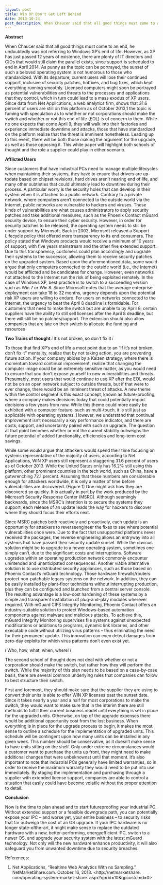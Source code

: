 ```yaml
---
layout: post
title: Win XP Don't Get Left Behind
date: 2013-10-24
post_description: When Chaucer said that all good things must come to an end, he undoubtedly was not referring to Windows XP’s end of life. However, as XP has just passed 12 years of existence, there are plenty of IT directors and CIOs that would still claim the parallel exists, since support is scheduled to end in April 2014.
---
```


**Abstract**

When Chaucer said that all good things must come to an end, he undoubtedly was not referring to Windows XP’s end of life. However, as XP has just passed 12 years of existence, there are plenty of IT directors and CIOs that would still claim the parallel exists, since support is scheduled to end in April 2014. As punny as the topic can be portrayed, the sunset of such a beloved operating system is not humorous to those who standardized. With its departure, current users will lose their continued support, inclusive of security patches, hotfixes, and bug fixes, which kept everything running smoothly. Licensed computers might soon be portrayed as potential vulnerabilities and threats to the processes and applications that they control, which in turn could lead to a mass exodus of XP users. Since data from Net Applications, a web analytics firm, shows that 31.6 percent of users are still on this platform as of October 2013,1 the topic is fuming with speculation as to whether or not corporations should make the switch and whether or not this end of life (EOL) is of concern to them. While no one expects that come April 9, they will walk into their factories and experience immediate downtime and attacks, those that have standardized on the platform realize that the threat is imminent nonetheless. Leading up to this event, there will be both those making the argument for the upgrade, as well as those opposing it. This white paper will highlight both schools of thought and the role a supplier could play in either scenario.

**Afflicted Users**

Since customers that have industrial PCs need to
manage multiple lifecycles when maintaining their
systems, they have to ensure that drivers are up-todate
based on chipset revisions, hard drives aren’t
nearing end of life, and many other subtleties that could
ultimately lead to downtime during their process. A
particular worry is the security holes that can develop
in their system when it is attached to a public network.
Contrary to a private network, where computers aren’t
connected to the outside world via the Internet, public
networks are vulnerable to hackers and viruses. These
kinds of vulnerabilities are what causes administrators
to apply security patches and take additional measures,
such as the Phoenix Contact mGuard security device,
to ensure their cyber security. However, in order for
security patches to be released, the operating system
needs to still be under support by Microsoft.
Back in 2002, Microsoft released a Support Lifecycle
policy that offered more transparency to its end
consumers. The policy stated that Windows products
would receive a minimum of 10 years of support, with
five years mainstream and the other five extended
support. Due to this transparency, customers could
plan accordingly and upgrade their systems to the
successor, allowing them to receive security patches
on the upgraded system.
Based upon the aforementioned data, some would
argue that only computers connected to the outside
world (i.e., the Internet) would be afflicted and be
candidates for change. However, even networks not
attached to the Internet run the risk of being exploited
remotely. In the case of Windows XP, best practice
is to switch to a succeeding version such as Win 7
or Win 8.
Since Microsoft notes that the average enterprise
deployment can take 18 to 32 months, urgency
depends upon the potential risk XP users are willing
to endure. For users on networks connected to the
Internet, the urgency to beat the April 8 deadline is
formidable. For customers that need to make the
switch but are unable to by April 8, certain suppliers
have the ability to still sell licenses after the April 8
deadline, but there will still be no patches/support. The
extension should also allow companies that are late on
their switch to allocate the funding and resources

**Two Trains of thought**
*i* It's not broken, so don't fix it *i*

To those that find XP’s end of life a moot point due to
an “if it’s not broken, don’t fix it” mentality, realize that
by not taking action, you are preventing future action.
If your company abides by a Kaizen strategy, where
there is momentum toward continual improvement,
realize that changing the computer image could be
an extremely sensitive matter, as you would need
to ensure that you don’t expose yourself to new
vulnerabilities and threats. Presumably, most users that
would continue to use XP after the EOL would not be
on an open network subject to outside threats, but if
that were to ever change, there would be an imminent
threat of attacks.
A new theme within the control segment is this exact
concept, known as future-proofing, where a company
makes decisions today that could potentially impact
decisions a few years from now. While this theme could
more easily be exhibited with a computer feature, such
as multi-touch, it is still just as applicable with operating
systems. However, we understand that continual
improvement isn’t necessarily a key performance
indicator, and there are costs, support, and uncertainty
paired with such an upgrade. The question at that
point becomes whether or not the current stability
outweighs the future potential of added functionality,
efficiencies and long-term cost savings.

While some would argue that attackers would spend
their time focusing on systems representative of the
majority of users, according to Net Applications, WIN
XP users still represent a staggering 31.6 percent of
users as of October 2013. While the United States
only has 16.2% still using this platform, other prominent
countries in the tech world, such as China, have a gutwrenching
72.1 percent. Assuming that these numbers
are considerable enough for attackers worldwide,
it is only a matter of time before vulnerabilities are
discovered. (Figure 1)
One might ask how they are discovered so quickly. It is
actually in part by the work produced by the Microsoft
Security Response Center (MSRC). Although seemingly
backwards, since the MSRC’s intention is to secure the
systems they support, each release of an update leads
the way for hackers to discover where they should
focus their efforts next.

Since MSRC patches both reactively and proactively,
each update is an opportunity for attackers to reverseengineer
the fixes to see where potential vulnerabilities
once were. Due to the fact that unsupported platforms
never received the packages, the reverse engineering
allows an entryway into all systems that have passed
their security update sunset.
While the obvious solution might be to upgrade to a
newer operating system, sometimes one simply can’t,
due to the significant costs and interruptions. Software
upgrades within an operating production network
commonly encounter unintended and unanticipated
consequences.
Another viable alternative solution is to use distributed
security appliances, such as those based on Phoenix
Contact’s mGuard technology. Those hardware
firewalls/routers protect non-patchable legacy systems
on the network. In addition, they can be easily installed
by plant-floor technicians without interrupting
production, plus they can be configured and launched
from a central server console. The resulting advantage
is a low-cost hardening of these systems by a simple
and transparent installation of plug-and-play modules
wherever required.
With mGuard CIFS Integrity Monitoring, Phoenix
Contact offers an industry-suitable solution to protect
Windows-based automation components against
malware and malicious attacks. To achieve this, mGuard
Integrity Monitoring supervises file systems against
unexpected modifications or additions to programs,
dynamic link libraries, and other executable code
without utilizing virus patterns – thus eliminating the
need for their permanent update. This innovation can
even detect damages from zero-day exploits for which
virus patterns don’t even exist yet.


*I* Who, how, what, when, where! *i*

The second school of thought does not deal with
whether or not a corporation should make the
switch, but rather how they will perform the switch.
While the majority of this plan needs to be based on
a case-by-case basis, there are several common
underlying rules that companies can follow to best
structure their switch.

First and foremost, they should make sure that the
supplier they are using to convert their units is able
to offer WIN XP licenses past the sunset date. Since
it takes nearly a year and a half for most corporations
to make the switch, they would want to make sure
that in the interim there are still methods to fulfill
their current business model until everything is set
in place for the upgraded units. Otherwise, on top
of the upgrade expenses there would be additional
opportunity cost from the lost business.
When everything is in place for the upgrade
process to begin, it makes the most sense to outline
a schedule for the implementation of upgraded units.
This schedule will be contingent upon how many
units can be installed in any given week. This number
should be conservative, as it doesn’t make sense to
have units sitting on the shelf. Only under extreme
circumstances would a customer want to purchase
the units up front, they might need to make additional
changes that were unbeknownst until that moment.
It’s also important to note that industrial PCs generally
have limited warranties, so in order to receive the
maximum warranty they would need to be put into
use immediately.
By staging the implementation and purchasing through
a supplier with extended license support, companies
are able to control a situation that easily could have
become volatile without the proper attention to detail.

**Conclusion**

Now is the time to plan ahead and to start futureproofing
your industrial PC. Without extended support
or a feasible downgrade path, you can potentially
expose your IPC – and worse yet, your entire business
– to security risks that far outweigh the cost of an OS
upgrade. If your IPC hardware is no longer state-ofthe-art,
it might make sense to replace the outdated
hardware with a new, better-performing, energyefficient
IPC, switch to a newer OS, and upgrade your
security system with the latest mGuard technology.
Not only will the new hardware enhance productivity,
it will also safeguard you from unwanted downtime due
to security breaches.

References:
1. Net Applications, “Realtime Web Analytics
With no Sampling.” NetMarketShare.com.
October 16, 2013. <http://netmarketshare.
com/operating-system-market-share.
aspx?qprid=10&qpcustomd=0>
